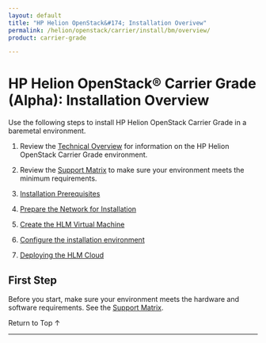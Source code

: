```yaml
---
layout: default
title: "HP Helion OpenStack&#174; Installation Overivew"
permalink: /helion/openstack/carrier/install/bm/overview/
product: carrier-grade

---
```

<!--UNDER REVISION-->


<script>

function PageRefresh {
onLoad="window.refresh"
}

PageRefresh();

</script>

# HP Helion OpenStack&#174; Carrier Grade (Alpha): Installation Overview

Use the following steps to install HP Helion OpenStack Carrier Grade in a baremetal environment. 

1. Review the [Technical Overview](/helion/openstack/carrier/technical-overview/) for information on the HP Helion OpenStack Carrier Grade environment.

2. Review the [Support Matrix](/helion/openstack/carrier/support-matrix/) to make sure your environment meets the minimum requirements.

3. [Installation Prerequisites](/helion/openstack/carrier/install/prereqs/)

4. [Prepare the Network for Installation](/helion/openstack/carrier/install/bm/network/prepare/)

5. [Create the HLM Virtual Machine](/helion/openstack/carrier/install/bm/hlm-vm/)

6. [Configure the installation environment](/helion/openstack/carrier/install/bm/environment/)

7. [Deploying the HLM Cloud](/helion/openstack/carrier/install/bm/hlm-cloud/)

## First Step ##

Before you start, make sure your environment meets the hardware and software requirements. See the [Support Matrix](/helion/openstack/carrier/support-matrix/).

<a href="#top" style="padding:14px 0px 14px 0px; text-decoration: none;"> Return to Top &#8593; </a>
 
----
